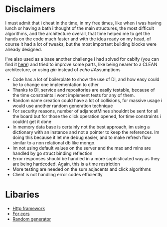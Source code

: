 # Disclaimers

I must admit that i cheat in the time, in my free times, like when i was having lunch or having a bath i thought of the main structures, the most difficult algorithms, and the architecture overall, that time helped me to get the hands on the code much faster and with the idea ready on my head, of course it had a lot of tweaks, but the most important building blocks were already designed. 

I've also used as a base another challenge i had solved for cabify (you can find it [here](https://gitlab.com/rburdet/cabify)) and tried to improve some parts, like being nearer to a CLEAN architecture, or using _gin_ instead of _echo_ 
#Assumptions

- Code has a lot of boilerplate to show the use of DI, and how easy could be to change one implementation to other
- Thanks to DI, service and repositories are easily testable, because of the time constraints i wont implement tests for any of them.
- Random name creation could have a lot of collisions, for massive usage i would use another random generation technique
- For security reasons, number of adjancetMines shouldnt be sent for all the board but for those the click operation opened, for time constraints i couldnt get it done
- In memory data base is certainly not the best approach, im using a dictionary with an instance and not a pointer to keep the references. Im doing this because it let me debug easier, and to make refresh flow similar to a non relational db like mongo.
- Im not using default values on the server and the max and mins are handled by go struct binding reflection 
- Error responses should be handled in a more sophisticated way as they are being hardcoded. Again, this is a time restriction
- More testing are needed on the sum adjacents and click algorithms
- Client is not handling error codes efficiently

# Libaries

- [Http framework](https://github.com/gin-gonic/gin)
- [For cors](https://github.com/gin-contrib/cors)
- [Random generator](https://github.com/Pallinder/go-randomdata)
